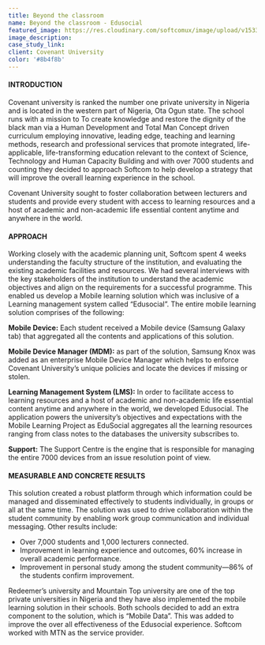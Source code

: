 ```yaml
---
title: Beyond the classroom
name: Beyond the classroom - Edusocial
featured_image: https://res.cloudinary.com/softcomux/image/upload/v1533654858/sfc/stories/edusocial.png
image_description: 
case_study_link: 
client: Covenant University
color: '#8b4f8b'
---
```


#### INTRODUCTION
Covenant university is ranked the number one private university in Nigeria and is located in the western part of Nigeria, Ota Ogun state. The school runs with a mission to To create knowledge and restore the dignity of the black man via a Human Development and Total Man Concept driven curriculum employing innovative, leading edge, teaching and learning methods, research and professional services that promote integrated, life-applicable, life-transforming education relevant to the context of Science, Technology and Human Capacity Building and with over 7000 students and counting they decided to approach Softcom to help develop a strategy that will improve the overall learning experience in the school.

Covenant University sought to foster collaboration between lecturers and students and provide every student with access to learning resources and a host of academic and    non-academic life essential content anytime and anywhere in the world.

#### APPROACH
Working closely with the academic planning unit, Softcom spent 4 weeks understanding the faculty structure of the institution, and evaluating the existing academic facilities and resources. We had several interviews with the key stakeholders of the institution to understand the academic objectives and align on the requirements for a successful programme. This enabled us develop a Mobile learning solution which was inclusive of a Learning management system called “Edusocial”. The entire mobile learning solution comprises of the following:

**Mobile Device:** Each student received a Mobile device (Samsung Galaxy tab) that aggregated all the contents and applications of this solution.

**Mobile Device Manager (MDM):** as part of the solution, Samsung Knox was added as an enterprise Mobile Device Manager which helps to enforce Covenant University’s unique policies and locate the devices if missing or stolen.

**Learning Management System (LMS):** In order to facilitate access to learning resources and a host of academic and non-academic life essential content anytime and anywhere in the world, we developed Edusocial. The application powers the university’s objectives and expectations with the Mobile Learning Project as EduSocial aggregates all the learning resources ranging from class notes to the databases the university subscribes to. 

**Support:** The Support Centre is the engine that is responsible for managing the entire 7000 devices from an issue resolution point of view.

#### MEASURABLE AND CONCRETE RESULTS
This solution created a robust platform through which information could be managed and disseminated effectively to students individually, in groups or all at the same time. The solution was used to drive collaboration within the student community by enabling work group communication and individual messaging. Other results include:
- Over 7,000 students and 1,000 lecturers connected.
- Improvement in learning experience and outcomes, 60% increase in overall academic performance.
- Improvement in personal study among the student community—86% of the students confirm improvement.

Redeemer’s university and Mountain Top university are one of the top private universities in Nigeria and they have also implemented the mobile learning solution in their schools. Both schools decided to add an extra component to the solution, which is “Mobile Data”. This was added to improve the over all effectiveness of the Edusocial experience. Softcom worked with MTN as the service provider.
 
